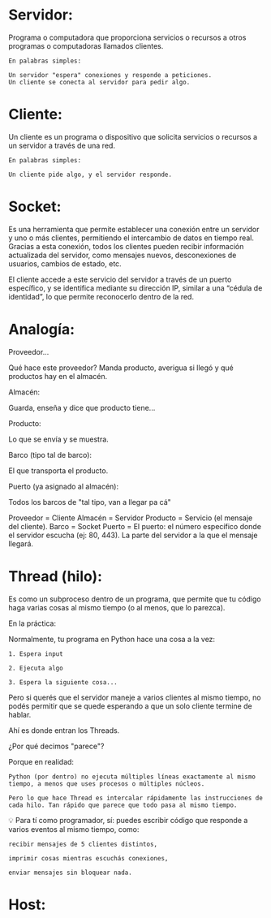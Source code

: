 # Servidor:

Programa o computadora que proporciona servicios o recursos a otros programas o computadoras llamados clientes.

    En palabras simples:

    Un servidor "espera" conexiones y responde a peticiones.
    Un cliente se conecta al servidor para pedir algo.


# Cliente:

Un cliente es un programa o dispositivo que solicita servicios o recursos a un servidor a través de una red.

    En palabras simples:

    Un cliente pide algo, y el servidor responde.


# Socket:

Es una herramienta que permite establecer una conexión entre un servidor y uno o más clientes, permitiendo el intercambio de datos en tiempo real. Gracias a esta conexión, todos los clientes pueden recibir información actualizada del servidor, como mensajes nuevos, desconexiones de usuarios, cambios de estado, etc.

El cliente accede a este servicio del servidor a través de un puerto específico, y se identifica mediante su dirección IP, similar a una “cédula de identidad”, lo que permite reconocerlo dentro de la red.


# Analogía:

Proveedor...

Qué hace este proveedor? Manda producto, averigua si llegó y qué productos hay en el almacén.


Almacén:

Guarda, enseña y dice que producto tiene...


Producto:

Lo que se envía y se muestra.


Barco (tipo tal de barco):

El que transporta el producto.


Puerto (ya asignado al almacén):

Todos los barcos de "tal tipo, van a llegar pa cá"


Proveedor = Cliente
Almacén = Servidor
Producto = Servicio (el mensaje del cliente).
Barco = Socket
Puerto = El puerto: el número específico donde el servidor escucha (ej: 80, 443). La parte del servidor a la que el mensaje llegará.


# Thread (hilo):

Es como un subproceso dentro de un programa, que permite que tu código haga varias cosas al mismo tiempo (o al menos, que lo parezca).

En la práctica:

Normalmente, tu programa en Python hace una cosa a la vez:

    1. Espera input

    2. Ejecuta algo

    3. Espera la siguiente cosa...

Pero si querés que el servidor maneje a varios clientes al mismo tiempo, no podés permitir que se quede esperando a que un solo cliente termine de hablar.

Ahí es donde entran los Threads.


¿Por qué decimos "parece"?

Porque en realidad:

    Python (por dentro) no ejecuta múltiples líneas exactamente al mismo tiempo, a menos que uses procesos o múltiples núcleos.

    Pero lo que hace Thread es intercalar rápidamente las instrucciones de cada hilo. Tan rápido que parece que todo pasa al mismo tiempo.

💡 Para tí como programador, sí: puedes escribir código que responde a varios eventos al mismo tiempo, como:

    recibir mensajes de 5 clientes distintos,

    imprimir cosas mientras escuchás conexiones,

    enviar mensajes sin bloquear nada.

# Host:


